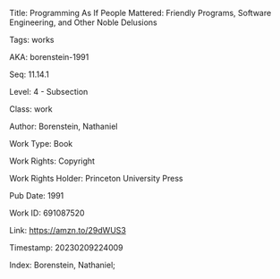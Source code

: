 Title:  Programming As If People Mattered: Friendly Programs, Software Engineering, and Other Noble Delusions

Tags:   works

AKA:    borenstein-1991

Seq:    11.14.1

Level:  4 - Subsection

Class:  work

Author: Borenstein, Nathaniel

Work Type: Book

Work Rights: Copyright

Work Rights Holder: Princeton University Press

Pub Date: 1991

Work ID: 691087520

Link:   https://amzn.to/29dWUS3

Timestamp: 20230209224009

Index:  Borenstein, Nathaniel; 
